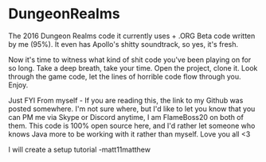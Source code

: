 # DungeonRealms
The 2016 Dungeon Realms code it currently uses + .ORG Beta code written by me (95%).
It even has Apollo's shitty soundtrack, so yes, it's fresh.

Now it's time to witness what kind of shit code you've been playing on for so long. 
Take a deep breath, take your time. Open the project, clone it. Look through the game code, let the lines of horrible code flow through you. Enjoy.

Just FYI From myself - If you are reading this, the link to my Github was posted somewhere. I'm not sure where, but I'd like to let you know that you can PM me via Skype or Discord anytime, I am FlameBoss20 on both of them. This code is 100% open source here, and I'd rather let someone who knows Java more to be working with it rather than myself. Love you all <3

I will create a setup tutorial
-matt11matthew



